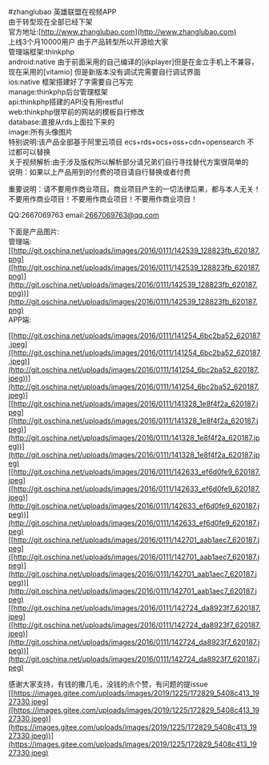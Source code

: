 #zhanglubao
英雄联盟在视频APP<br>
由于转型现在全部已经下架<br>
官方地址:[http://www.zhanglubao.com](http://www.zhanglubao.com)<br>
上线3个月10000用户 由于产品转型所以开源给大家<br>
管理端框架:thinkphp<br>
android:native 由于前面采用的自己编译的[ijkplayer]但是在金立手机上不兼容，现在采用的[vitamio] 但是新版本没有调试完需要自行调试界面<br>
ios:native 框架搭建好了字需要自己写完<br>
manage:thinkphp后台管理框架<br>
api:thinkphp搭建的API没有用restful<br>
web:thinkphp很早前的网站的模板自行修改<br>
database:直接从rds上面拉下来的<br>
image:所有头像图片<br>
特别说明:该产品全部基于阿里云项目 ecs+rds+ocs+oss+cdn+opensearch 不过都可以替换<br>
关于视频解析:由于涉及版权所以解析部分请兄弟们自行寻找替代方案很简单的<br>
说明：如果以上产品用到的付费的项目请自行替换或者付费<br>

重要说明：请不要用作商业项目。商业项目产生的一切法律后果，都与本人无关！ 不要用作商业项目！不要用作商业项目！不要用作商业项目！

QQ:2667069763  email:2667069763@qq.com



下面是产品图片:<br>
管理端:<br>
 [[http://git.oschina.net/uploads/images/2016/0111/142539_128823fb_620187.png]([http://git.oschina.net/uploads/images/2016/0111/142539_128823fb_620187.png)](http://git.oschina.net/uploads/images/2016/0111/142539_128823fb_620187.png))](http://git.oschina.net/uploads/images/2016/0111/142539_128823fb_620187.png)<br>
APP端:<br>

[[http://git.oschina.net/uploads/images/2016/0111/141254_6bc2ba52_620187.jpeg]([http://git.oschina.net/uploads/images/2016/0111/141254_6bc2ba52_620187.jpeg)](http://git.oschina.net/uploads/images/2016/0111/141254_6bc2ba52_620187.jpeg))](http://git.oschina.net/uploads/images/2016/0111/141254_6bc2ba52_620187.jpeg)]<br>
[[http://git.oschina.net/uploads/images/2016/0111/141328_1e8f4f2a_620187.jpeg]([http://git.oschina.net/uploads/images/2016/0111/141328_1e8f4f2a_620187.jpeg)](http://git.oschina.net/uploads/images/2016/0111/141328_1e8f4f2a_620187.jpeg))](http://git.oschina.net/uploads/images/2016/0111/141328_1e8f4f2a_620187.jpeg)<br>
[[http://git.oschina.net/uploads/images/2016/0111/142633_ef6d0fe9_620187.jpeg]([http://git.oschina.net/uploads/images/2016/0111/142633_ef6d0fe9_620187.jpeg)](http://git.oschina.net/uploads/images/2016/0111/142633_ef6d0fe9_620187.jpeg))](http://git.oschina.net/uploads/images/2016/0111/142633_ef6d0fe9_620187.jpeg)<br>
[[http://git.oschina.net/uploads/images/2016/0111/142701_aab1aec7_620187.jpeg]([http://git.oschina.net/uploads/images/2016/0111/142701_aab1aec7_620187.jpeg)](http://git.oschina.net/uploads/images/2016/0111/142701_aab1aec7_620187.jpeg))](http://git.oschina.net/uploads/images/2016/0111/142701_aab1aec7_620187.jpeg)<br>
[[http://git.oschina.net/uploads/images/2016/0111/142724_da8923f7_620187.jpeg]([http://git.oschina.net/uploads/images/2016/0111/142724_da8923f7_620187.jpeg)](http://git.oschina.net/uploads/images/2016/0111/142724_da8923f7_620187.jpeg))](http://git.oschina.net/uploads/images/2016/0111/142724_da8923f7_620187.jpeg)<br>

感谢大家支持，有钱的撒几毛，没钱的点个赞，有问题的提issue<br/>
[[https://images.gitee.com/uploads/images/2019/1225/172829_5408c413_1927330.jpeg]([https://images.gitee.com/uploads/images/2019/1225/172829_5408c413_1927330.jpeg)](https://images.gitee.com/uploads/images/2019/1225/172829_5408c413_1927330.jpeg))](https://images.gitee.com/uploads/images/2019/1225/172829_5408c413_1927330.jpeg)